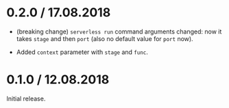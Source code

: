 0.2.0 / 17.08.2018
==================

  * (breaking change) `serverless run` command arguments changed: now it takes `stage` and then `port` (also no default value for `port` now).

  * Added `context` parameter with `stage` and `func`.

0.1.0 / 12.08.2018
==================

Initial release.

